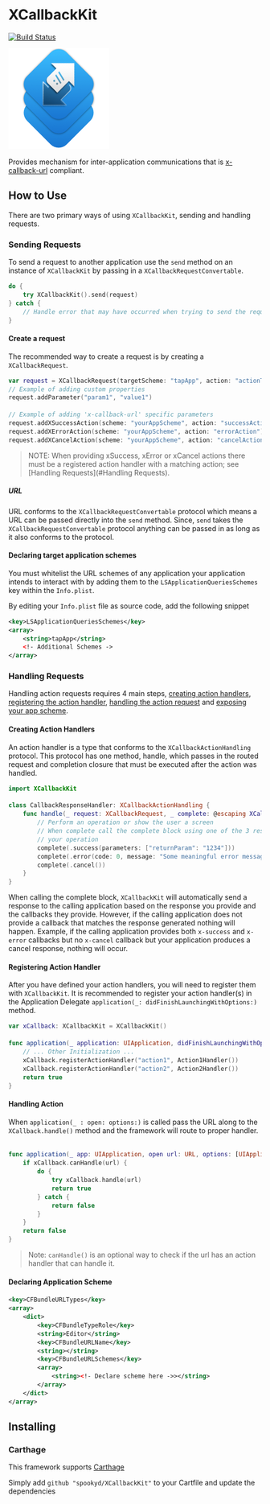 # XCallbackKit

[![Build Status](https://travis-ci.com/spookyd/XCallbackKit.svg?branch=master)](https://travis-ci.com/spookyd/XCallbackKit)

![XCallbackKit: Inter-application coomunication](https://raw.githubusercontent.com/spookyd/XCallbackKit/master/logo.png)

Provides mechanism for inter-application communications that is [x-callback-url](http://x-callback-url.com/specifications/) compliant.

## How to Use

There are two primary ways of using `XCallbackKit`, sending and handling requests.

### Sending Requests

To send a request to another application use the `send` method on an instance of `XCallbackKit` by passing in a 
`XCallbackRequestConvertable`.

```swift
do {
    try XCallbackKit().send(request)
} catch {
    // Handle error that may have occurred when trying to send the request
}
```

#### Create a request

The recommended way to create a request is by creating a `XCallbackRequest`.

```swift
var request = XCallbackRequest(targetScheme: "tapApp", action: "actionToRun")
// Example of adding custom properties
request.addParameter("param1", "value1")

// Example of adding 'x-callback-url' specific parameters
request.addXSuccessAction(scheme: "yourAppScheme", action: "successAction")
request.addXErrorAction(scheme: "yourAppScheme", action: "errorAction")
request.addXCancelAction(scheme: "yourAppScheme", action: "cancelAction")
```

> NOTE: When providing xSuccess, xError or xCancel actions there must be a registered action handler with a matching action; see [Handling Requests](#Handling Requests).

##### URL

URL conforms to the `XCallbackRequestConvertable` protocol which means a URL can be passed directly into the `send` method. Since,
`send` takes the `XCallbackRequestConvertable` protocol anything can be passed in as long as it also conforms to the protocol.

#### Declaring target application schemes

You must whitelist the URL schemes of any application your application intends to interact with by adding them to the
`LSApplicationQueriesSchemes` key within the `Info.plist`.

By editing your `Info.plist` file as source code, add the following snippet

```xml
<key>LSApplicationQueriesSchemes</key>
<array>
    <string>tapApp</string>
    <!- Additional Schemes ->
</array>
```

### Handling Requests

Handling action requests requires 4 main steps, [creating action handlers](#creating-action-handler), [registering the action handler](#registering-action-handler), 
[handling the action request](#handling-action) and [exposing your app scheme](#declaring-application-scheme).

#### Creating Action Handlers

An action handler is a  type that conforms to the `XCallbackActionHandling` protocol. This protocol has one method, handle, which passes
in the routed request and completion closure that must be executed after the action was handled.

```swift
import XCallbackKit

class CallbackResponseHandler: XCallbackActionHandling {
    func handle(_ request: XCallbackRequest, _ complete: @escaping XCallbackActionCompleteHandler) {
        // Perform an operation or show the user a screen
        // When complete call the complete block using one of the 3 response based on the context of 
        // your operation
        complete(.success(parameters: ["returnParam": "1234"]))
        complete(.error(code: 0, message: "Some meaningful error message")) // All parameters are url encoded
        complete(.cancel())
    }
}
```

When calling the complete block, `XCallbackKit` will automatically send a response to the calling application based on the response you 
provide and the callbacks they provide. However, if the calling application does not provide a callback that matches the response generated 
nothing will happen. Example, if the calling application provides both `x-success` and `x-error` callbacks but no `x-cancel` callback but 
your application produces a cancel response, nothing will occur.

#### Registering Action Handler

After you have defined your action handlers, you will need to register them with `XCallbackKit`. It is recommended to register your action 
handler(s) in the Application Delegate `application(_: didFinishLaunchingWithOptions:)` method. 

```swift
var xCallback: XCallbackKit = XCallbackKit()

func application(_ application: UIApplication, didFinishLaunchingWithOptions launchOptions: [UIApplication.LaunchOptionsKey: Any]?) -> Bool {
    // ... Other Initialization ...
    xCallback.registerActionHandler("action1", Action1Handler())
    xCallback.registerActionHandler("action2", Action2Handler())
    return true
}
```

#### Handling Action

When `application(_ : open: options:)` is called pass the URL along to the `XCallback.handle()` method and the framework will 
route to proper handler.

```swift

func application(_ app: UIApplication, open url: URL, options: [UIApplication.OpenURLOptionsKey : Any] = [:]) -> Bool {
    if xCallback.canHandle(url) {
        do {
            try xCallback.handle(url)
            return true
        } catch {
            return false
        }
    }
    return false
}
```

> Note: `canHandle()` is an optional way to check if the url has an action handler that can handle it.

#### Declaring Application Scheme 

```xml
<key>CFBundleURLTypes</key>
<array>
    <dict>
        <key>CFBundleTypeRole</key>
        <string>Editor</string>
        <key>CFBundleURLName</key>
        <string></string>
        <key>CFBundleURLSchemes</key>
        <array>
            <string><!- Declare scheme here ->></string>
        </array>
    </dict>
</array>
```

## Installing

### Carthage

This framework supports [Carthage](https://github.com/Carthage/Carthage)

Simply add `github "spookyd/XCallbackKit"` to your Cartfile and update the dependencies
